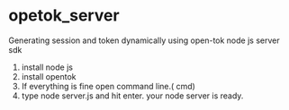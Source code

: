 # opetok_server
Generating session and token dynamically using open-tok node js server sdk
1. install node js
2. install opentok
3. If everything is fine open command line.( cmd)
4. type node server.js and hit enter. your node server is ready.

